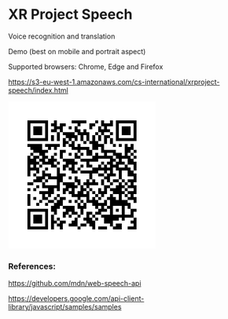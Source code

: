 
# XR Project Speech

Voice recognition and translation

Demo (best on mobile and portrait aspect) 

Supported browsers: Chrome, Edge and Firefox 

https://s3-eu-west-1.amazonaws.com/cs-international/xrproject-speech/index.html

![Scan to view](frame.png)


### References:

https://github.com/mdn/web-speech-api

https://developers.google.com/api-client-library/javascript/samples/samples
